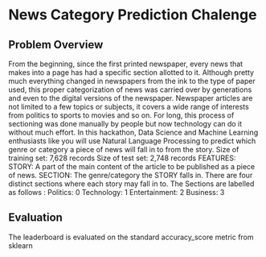 # News Category Prediction Chalenge

## Problem Overview
From the beginning, since the first printed newspaper, every news that makes into a page has had a specific section allotted to it. 
Although pretty much everything changed in newspapers from the ink to the type of paper used, this proper categorization of news was carried 
over by generations and even to the digital versions of the newspaper. Newspaper articles are not limited to a few topics or subjects, 
it covers a wide range of interests from politics to sports to movies and so on. For long, this process of sectioning was done manually 
by people but now technology can do it without much effort. In this hackathon, Data Science and Machine Learning enthusiasts like you will 
use Natural Language Processing to predict which genre or category a piece of news will fall in to from the story. Size of training set: 7,628 records 
Size of test set: 2,748 records FEATURES: STORY:  A part of the main content of the article to be published as a piece of news. 
SECTION: The genre/category the STORY falls in. There are four distinct sections where each story may fall in to. The Sections are labelled 
as follows : Politics: 0 Technology: 1 Entertainment: 2 Business: 3

## Evaluation
The leaderboard is evaluated on the standard accuracy_score metric from sklearn

